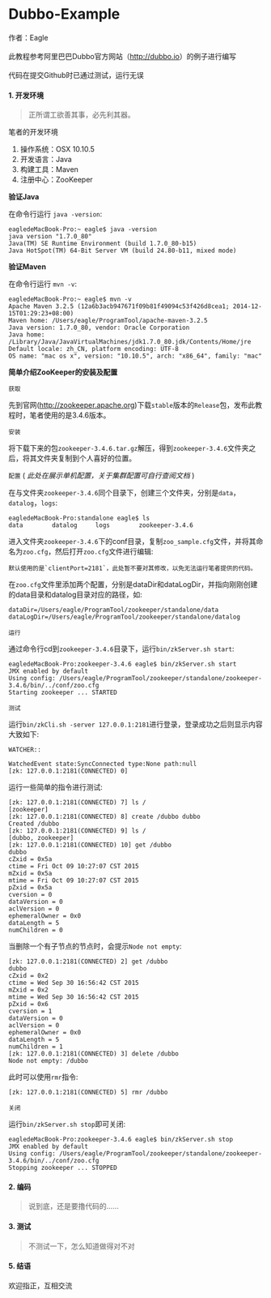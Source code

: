 # Dubbo-Example

>
作者：Eagle<br/><br/>
此教程参考阿里巴巴Dubbo官方网站（<http://dubbo.io>）的例子进行编写<br/><br/>
代码在提交Github时已通过测试，运行无误

#### 1. 开发环境
> 正所谓工欲善其事，必先利其器。

笔者的开发环境

1. 操作系统：OSX 10.10.5
2. 开发语言：Java
3. 构建工具：Maven
4. 注册中心：ZooKeeper

**验证Java**

在命令行运行 `java -version`:

    eagledeMacBook-Pro:~ eagle$ java -version
	java version "1.7.0_80"
	Java(TM) SE Runtime Environment (build 1.7.0_80-b15)
	Java HotSpot(TM) 64-Bit Server VM (build 24.80-b11, mixed mode)

**验证Maven**

在命令行运行 `mvn -v`:

	eagledeMacBook-Pro:~ eagle$ mvn -v
	Apache Maven 3.2.5 (12a6b3acb947671f09b81f49094c53f426d8cea1; 2014-12-15T01:29:23+08:00)
	Maven home: /Users/eagle/ProgramTool/apache-maven-3.2.5
	Java version: 1.7.0_80, vendor: Oracle Corporation
	Java home: /Library/Java/JavaVirtualMachines/jdk1.7.0_80.jdk/Contents/Home/jre
	Default locale: zh_CN, platform encoding: UTF-8
	OS name: "mac os x", version: "10.10.5", arch: "x86_64", family: "mac"

**简单介绍ZooKeeper的安装及配置**

`获取`

先到官网(<http://zookeeper.apache.org>)下载`stable`版本的`Release`包，发布此教程时，笔者使用的是3.4.6版本。

`安装`

将下载下来的包`zookeeper-3.4.6.tar.gz`解压，得到`zookeeper-3.4.6`文件夹之后，将其文件夹复制到个人喜好的位置。

`配置` ( *此处在展示单机配置，关于集群配置可自行查阅文档* )

在与文件夹`zookeeper-3.4.6`同个目录下，创建三个文件夹，分别是`data`，`datalog`，`logs`:

	eagledeMacBook-Pro:standalone eagle$ ls
	data		datalog		logs		zookeeper-3.4.6

进入文件夹`zookeeper-3.4.6`下的conf目录，复制`zoo_sample.cfg`文件，并将其命名为`zoo.cfg`，然后打开`zoo.cfg`文件进行编辑:

	默认使用的是`clientPort=2181`，此处暂不要对其修改，以免无法运行笔者提供的代码。
	
在`zoo.cfg`文件里添加两个配置，分别是dataDir和dataLogDir，并指向刚刚创建的data目录和datalog目录对应的路径，如:

	dataDir=/Users/eagle/ProgramTool/zookeeper/standalone/data
	dataLogDir=/Users/eagle/ProgramTool/zookeeper/standalone/datalog

`运行`

通过命令行cd到`zookeeper-3.4.6`目录下，运行`bin/zkServer.sh start`:

	eagledeMacBook-Pro:zookeeper-3.4.6 eagle$ bin/zkServer.sh start
	JMX enabled by default
	Using config: /Users/eagle/ProgramTool/zookeeper/standalone/zookeeper-3.4.6/bin/../conf/zoo.cfg
	Starting zookeeper ... STARTED

`测试`

运行`bin/zkCli.sh -server 127.0.0.1:2181`进行登录，登录成功之后则显示内容大致如下:

	WATCHER::
	
	WatchedEvent state:SyncConnected type:None path:null
	[zk: 127.0.0.1:2181(CONNECTED) 0]
	
运行一些简单的指令进行测试:

	[zk: 127.0.0.1:2181(CONNECTED) 7] ls /
	[zookeeper]
	[zk: 127.0.0.1:2181(CONNECTED) 8] create /dubbo dubbo
	Created /dubbo
	[zk: 127.0.0.1:2181(CONNECTED) 9] ls /
	[dubbo, zookeeper]
	[zk: 127.0.0.1:2181(CONNECTED) 10] get /dubbo
	dubbo
	cZxid = 0x5a
	ctime = Fri Oct 09 10:27:07 CST 2015
	mZxid = 0x5a
	mtime = Fri Oct 09 10:27:07 CST 2015
	pZxid = 0x5a
	cversion = 0
	dataVersion = 0
	aclVersion = 0
	ephemeralOwner = 0x0
	dataLength = 5
	numChildren = 0
	
当删除一个有子节点的节点时，会提示`Node not empty`:

	[zk: 127.0.0.1:2181(CONNECTED) 2] get /dubbo
	dubbo
	cZxid = 0x2
	ctime = Wed Sep 30 16:56:42 CST 2015
	mZxid = 0x2
	mtime = Wed Sep 30 16:56:42 CST 2015
	pZxid = 0x6
	cversion = 1
	dataVersion = 0
	aclVersion = 0
	ephemeralOwner = 0x0
	dataLength = 5
	numChildren = 1
	[zk: 127.0.0.1:2181(CONNECTED) 3] delete /dubbo
	Node not empty: /dubbo

此时可以使用`rmr`指令:

	[zk: 127.0.0.1:2181(CONNECTED) 5] rmr /dubbo

`关闭`

运行`bin/zkServer.sh stop`即可关闭:

	eagledeMacBook-Pro:zookeeper-3.4.6 eagle$ bin/zkServer.sh stop
	JMX enabled by default
	Using config: /Users/eagle/ProgramTool/zookeeper/standalone/zookeeper-3.4.6/bin/../conf/zoo.cfg
	Stopping zookeeper ... STOPPED

#### 2. 编码
> 说到底，还是要撸代码的……


#### 3. 测试
> 不测试一下，怎么知道做得对不对


#### 5. 结语
>
欢迎指正，互相交流


